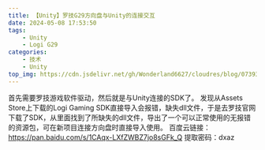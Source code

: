 ```yaml
---
title: 【Unity】罗技G29方向盘与Unity的连接交互
date: 2024-05-08 17:53:50
tags:
    - Unity
    - Logi G29
categories:
    - 技术
    - Unity
top_img: https://cdn.jsdelivr.net/gh/Wonderland6627/cloudres/blog/07393c4437cc5e0cb7589e9194807fedd2cd0a3c.jpg
---
```


首先需要罗技游戏软件驱动，然后就是与Unity连接的SDK了。
发现从Assets Store上下载的Logi Gaming SDK直接导入会报错，缺失dll文件，于是去罗技官网下载了SDK，从里面找到了所缺失的dll文件，导出了一个可以正常使用的无报错的资源包，可在新项目连接方向盘时直接导入使用。
百度云链接：https://pan.baidu.com/s/1CAqx-LXfZWBZ7jo8sGFk_Q
提取密码：dxaz
